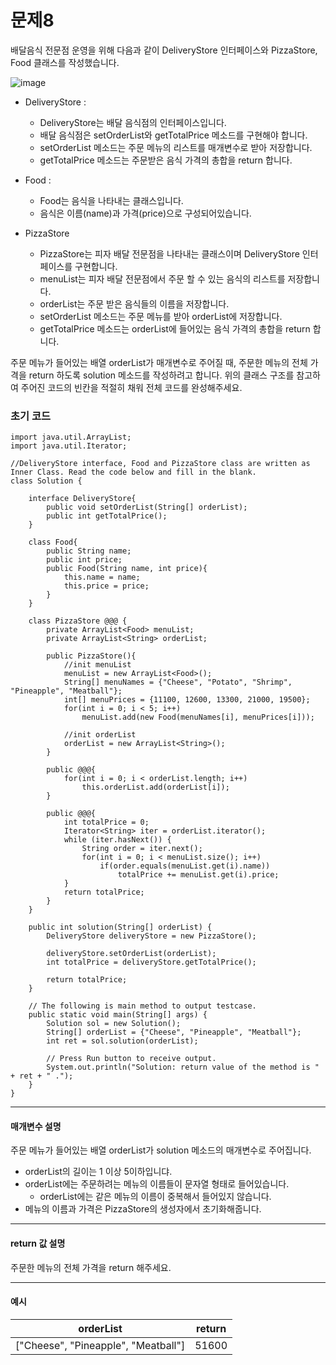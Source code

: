 # 문제8

배달음식 전문점 운영을 위해 다음과 같이 DeliveryStore 인터페이스와  PizzaStore, Food 클래스를 작성했습니다.

![image](https://s3.ap-northeast-2.amazonaws.com/grepp-cloudfront/programmers_imgs/challengeable-imgs/20180316_deli_java1.png)

* DeliveryStore :
  * DeliveryStore는 배달 음식점의 인터페이스입니다.
  * 배달 음식점은 setOrderList와 getTotalPrice 메소드를 구현해야 합니다.
  * setOrderList 메소드는 주문 메뉴의 리스트를 매개변수로 받아 저장합니다.
  * getTotalPrice 메소드는 주문받은 음식 가격의 총합을 return 합니다.

* Food : 
  * Food는 음식을 나타내는 클래스입니다.
  * 음식은 이름(name)과 가격(price)으로 구성되어있습니다.

* PizzaStore
  * PizzaStore는 피자 배달 전문점을 나타내는 클래스이며 DeliveryStore 인터페이스를 구현합니다.
  * menuList는 피자 배달 전문점에서 주문 할 수 있는 음식의 리스트를 저장합니다.
  * orderList는 주문 받은 음식들의 이름을 저장합니다.
  * setOrderList 메소드는 주문 메뉴를 받아 orderList에 저장합니다.
  * getTotalPrice 메소드는 orderList에 들어있는 음식 가격의 총합을 return 합니다.

주문 메뉴가 들어있는 배열 orderList가 매개변수로 주어질 때, 주문한 메뉴의 전체 가격을 return 하도록 solution 메소드를 작성하려고 합니다. 위의 클래스 구조를 참고하여 주어진 코드의 빈칸을 적절히 채워 전체 코드를 완성해주세요.

### 초기 코드

```
import java.util.ArrayList;
import java.util.Iterator;

//DeliveryStore interface, Food and PizzaStore class are written as Inner Class. Read the code below and fill in the blank.
class Solution {

    interface DeliveryStore{
        public void setOrderList(String[] orderList);
        public int getTotalPrice();
    }
    
    class Food{
        public String name;
        public int price;
        public Food(String name, int price){
            this.name = name;
            this.price = price;
        }
    }
    
    class PizzaStore @@@ {
        private ArrayList<Food> menuList;
        private ArrayList<String> orderList;
        
        public PizzaStore(){
            //init menuList
            menuList = new ArrayList<Food>();
            String[] menuNames = {"Cheese", "Potato", "Shrimp", "Pineapple", "Meatball"};
            int[] menuPrices = {11100, 12600, 13300, 21000, 19500};
            for(int i = 0; i < 5; i++)
                menuList.add(new Food(menuNames[i], menuPrices[i]));
            
            //init orderList
            orderList = new ArrayList<String>();
        }
        
        public @@@{
            for(int i = 0; i < orderList.length; i++)
                this.orderList.add(orderList[i]);
        }
        
        public @@@{
            int totalPrice = 0;
            Iterator<String> iter = orderList.iterator();
            while (iter.hasNext()) {
                String order = iter.next();
                for(int i = 0; i < menuList.size(); i++)
                    if(order.equals(menuList.get(i).name))
                        totalPrice += menuList.get(i).price;
            }
            return totalPrice;
        }
    }
    
    public int solution(String[] orderList) {
        DeliveryStore deliveryStore = new PizzaStore();
        
        deliveryStore.setOrderList(orderList);
        int totalPrice = deliveryStore.getTotalPrice();
        
        return totalPrice;
    }
    
    // The following is main method to output testcase.
    public static void main(String[] args) {
        Solution sol = new Solution();
        String[] orderList = {"Cheese", "Pineapple", "Meatball"};
        int ret = sol.solution(orderList);
        
        // Press Run button to receive output. 
        System.out.println("Solution: return value of the method is " + ret + " .");
    }
}
```

---

#### 매개변수 설명
주문 메뉴가 들어있는 배열 orderList가 solution 메소드의 매개변수로 주어집니다.

* orderList의 길이는 1 이상 5이하입니댜.
* orderList에는 주문하려는 메뉴의 이름들이 문자열 형태로 들어있습니다.
  * orderList에는 같은 메뉴의 이름이 중복해서 들어있지 않습니다.
* 메뉴의 이름과 가격은 PizzaStore의 생성자에서 초기화해줍니다.

---

#### return 값 설명
주문한 메뉴의 전체 가격을 return 해주세요.

---

#### 예시

| orderList                          | return |
|-------------------------------------|--------|
| ["Cheese", "Pineapple", "Meatball"] | 51600  |
